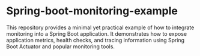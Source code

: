 # Spring-boot-monitoring-example

This repository provides a minimal yet practical example of how to integrate monitoring into a Spring Boot application. It demonstrates how to expose application metrics, health checks, and tracing information using Spring Boot Actuator and popular monitoring tools.